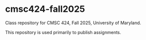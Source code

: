 # cmsc424-fall2025

Class repository for CMSC 424, Fall 2025, University of Maryland. 

This repository is used primarily to publish assignments. 
